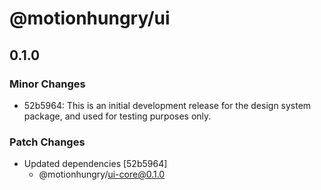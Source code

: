 # @motionhungry/ui

## 0.1.0

### Minor Changes

- 52b5964: This is an initial development release for the design system package, and used for testing purposes only.

### Patch Changes

- Updated dependencies [52b5964]
  - @motionhungry/ui-core@0.1.0
